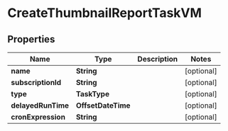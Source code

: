 

# CreateThumbnailReportTaskVM


## Properties

| Name | Type | Description | Notes |
|------------ | ------------- | ------------- | -------------|
|**name** | **String** |  |  [optional] |
|**subscriptionId** | **String** |  |  [optional] |
|**type** | **TaskType** |  |  [optional] |
|**delayedRunTime** | **OffsetDateTime** |  |  [optional] |
|**cronExpression** | **String** |  |  [optional] |




